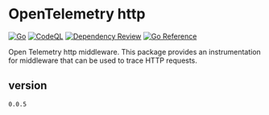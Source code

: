 # OpenTelemetry http

[![Go](https://github.com/vincentfree/opentelemetry-http/actions/workflows/go.yml/badge.svg)](https://github.com/vincentfree/opentelemetry-http/actions/workflows/go.yml)
[![CodeQL](https://github.com/vincentfree/opentelemetry-http/actions/workflows/codeql.yml/badge.svg)](https://github.com/vincentfree/opentelemetry-http/actions/workflows/codeql.yml)
[![Dependency Review](https://github.com/vincentfree/opentelemetry-http/actions/workflows/dependency-review.yml/badge.svg)](https://github.com/vincentfree/opentelemetry-http/actions/workflows/dependency-review.yml)
[![Go Reference](https://pkg.go.dev/badge/github.com/vincentfree/opentelemetry-http/otelmiddleware.svg)](https://pkg.go.dev/github.com/vincentfree/opentelemetry-http/otelmiddleware)

Open Telemetry http middleware. This package provides an instrumentation for middleware that can be used to trace HTTP requests.

## version

`0.0.5`
